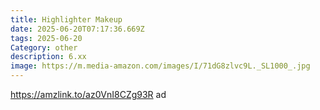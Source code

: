 ```yaml
---
title: Highlighter Makeup
date: 2025-06-20T07:17:36.669Z
tags: 2025-06-20
Category: other
description: 6.xx
image: https://m.media-amazon.com/images/I/71dG8zlvc9L._SL1000_.jpg
---
```

https://amzlink.to/az0VnI8CZg93R  ad